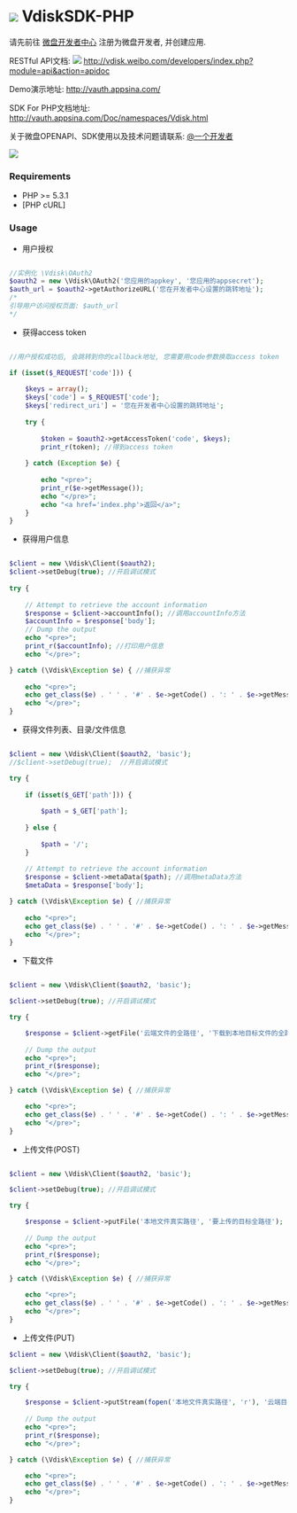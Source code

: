 [![](http://vdisk.me/static/images/vi/logo/32x32.png)](#) VdiskSDK-PHP
============

请先前往 [微盘开发者中心](http://vdisk.weibo.com/developers/) 注册为微盘开发者, 并创建应用.

RESTful API文档:
[![](http://vdisk.me/static/images/vi/icon/16x16.png)](http://vdisk.weibo.com/developers/index.php?module=api&action=apidoc)
http://vdisk.weibo.com/developers/index.php?module=api&action=apidoc


Demo演示地址: http://vauth.appsina.com/


SDK For PHP文档地址: http://vauth.appsina.com/Doc/namespaces/Vdisk.html


关于微盘OPENAPI、SDK使用以及技术问题请联系: [@一个开发者](http://weibo.com/smcz)

[![](http://service.t.sina.com.cn/widget/qmd/1656360925/02781ba4/4.png)](http://weibo.com/smcz)


### Requirements

* PHP >= 5.3.1
* [PHP cURL]

### Usage


- 用户授权

```php

//实例化 \Vdisk\OAuth2
$oauth2 = new \Vdisk\OAuth2('您应用的appkey', '您应用的appsecret');
$auth_url = $oauth2->getAuthorizeURL('您在开发者中心设置的跳转地址');
/*
引导用户访问授权页面: $auth_url
*/

```

- 获得access token

```php

//用户授权成功后, 会跳转到你的callback地址, 您需要用code参数换取access token

if (isset($_REQUEST['code'])) {
  
	$keys = array();
	$keys['code'] = $_REQUEST['code'];
	$keys['redirect_uri'] = '您在开发者中心设置的跳转地址';
	
	try {
		
		$token = $oauth2->getAccessToken('code', $keys);
		print_r(token); //得到access token
		
	} catch (Exception $e) {
		
		echo "<pre>";
		print_r($e->getMessage());
		echo "</pre>";
		echo "<a href='index.php'>返回</a>";
	}
}

```

- 获得用户信息

```php

$client = new \Vdisk\Client($oauth2);
$client->setDebug(true); //开启调试模式
		
try {
			
	// Attempt to retrieve the account information
	$response = $client->accountInfo(); //调用accountInfo方法
	$accountInfo = $response['body'];
	// Dump the output
	echo "<pre>";
	print_r($accountInfo); //打印用户信息
	echo "</pre>";

} catch (\Vdisk\Exception $e) { //捕获异常
			
	echo "<pre>";
	echo get_class($e) . ' ' . '#' . $e->getCode() . ': ' . $e->getMessage();
	echo "</pre>";
}

```

- 获得文件列表、目录/文件信息

```php

$client = new \Vdisk\Client($oauth2, 'basic');
//$client->setDebug(true);  //开启调试模式

try {
	
	if (isset($_GET['path'])) {
		
		$path = $_GET['path'];
	
	} else {
		
		$path = '/';	
	}
	
	// Attempt to retrieve the account information
	$response = $client->metaData($path); //调用metaData方法
	$metaData = $response['body'];

} catch (\Vdisk\Exception $e) { //捕获异常
	
	echo "<pre>";
	echo get_class($e) . ' ' . '#' . $e->getCode() . ': ' . $e->getMessage();
	echo "</pre>";
}

```

- 下载文件

```php

$client = new \Vdisk\Client($oauth2, 'basic');

$client->setDebug(true); //开启调试模式

try {

    $response = $client->getFile('云端文件的全路径', '下载到本地目标文件的全路径');
   
    // Dump the output
    echo "<pre>";
    print_r($response);
    echo "</pre>";

} catch (\Vdisk\Exception $e) { //捕获异常

    echo "<pre>";
    echo get_class($e) . ' ' . '#' . $e->getCode() . ': ' . $e->getMessage();
    echo "</pre>";
}

```

- 上传文件(POST)

```php

$client = new \Vdisk\Client($oauth2, 'basic');

$client->setDebug(true); //开启调试模式

try {

    $response = $client->putFile('本地文件真实路径', '要上传的目标全路径');
   
    // Dump the output
    echo "<pre>";
    print_r($response);
    echo "</pre>";

} catch (\Vdisk\Exception $e) { //捕获异常

    echo "<pre>";
    echo get_class($e) . ' ' . '#' . $e->getCode() . ': ' . $e->getMessage();
    echo "</pre>";
}

```

- 上传文件(PUT)

```php
$client = new \Vdisk\Client($oauth2, 'basic');

$client->setDebug(true); //开启调试模式

try {

    $response = $client->putStream(fopen('本地文件真实路径', 'r'), '云端目标文件全路径');
   
    // Dump the output
    echo "<pre>";
    print_r($response);
    echo "</pre>";

} catch (\Vdisk\Exception $e) { //捕获异常

    echo "<pre>";
    echo get_class($e) . ' ' . '#' . $e->getCode() . ': ' . $e->getMessage();
    echo "</pre>";
}

```

